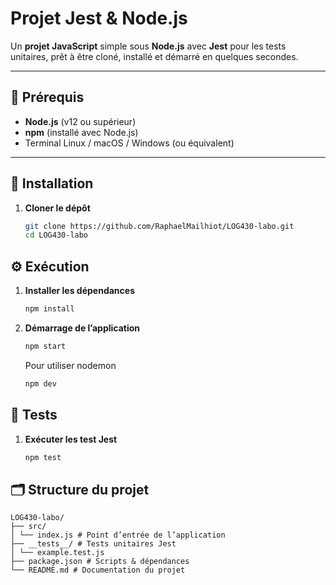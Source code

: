 # Projet Jest & Node.js

Un **projet JavaScript** simple sous **Node.js** avec **Jest** pour les tests unitaires, prêt à être cloné, installé et démarré en quelques secondes.

---

## 🔧 Prérequis

- **Node.js** (v12 ou supérieur)  
- **npm** (installé avec Node.js)  
- Terminal Linux / macOS / Windows (ou équivalent)

---

## 🚀 Installation

1. **Cloner le dépôt**  
   ```bash
   git clone https://github.com/RaphaelMailhiot/LOG430-labo.git
   cd LOG430-labo
   ```

## ⚙️ Exécution

1. **Installer les dépendances**
    ```bash
    npm install
    ```

2. **Démarrage de l’application**
    ```bash
    npm start
    ```
    Pour utiliser nodemon
    ```bash
    npm dev
    ```

## 🧪 Tests

1. **Exécuter les test Jest**
    ```bash
    npm test
    ```

## 🗂️ Structure du projet

    LOG430-labo/
    ├── src/
    │ └── index.js # Point d’entrée de l’application
    ├── __tests__/ # Tests unitaires Jest
    │ └── example.test.js
    ├── package.json # Scripts & dépendances
    └── README.md # Documentation du projet